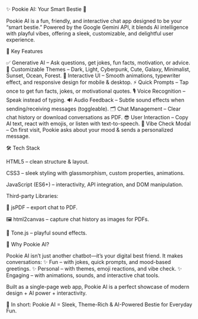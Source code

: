 ✨ Pookie AI: Your Smart Bestie 💖

Pookie AI is a fun, friendly, and interactive chat app designed to be your “smart bestie.”
Powered by the Google Gemini API, it blends AI intelligence with playful vibes, offering a sleek, customizable, and delightful user experience.

🚀 Key Features

✅ Generative AI – Ask questions, get jokes, fun facts, motivation, or advice.
🎨 Customizable Themes – Dark, Light, Cyberpunk, Cute, Galaxy, Minimalist, Sunset, Ocean, Forest.
💬 Interactive UI – Smooth animations, typewriter effect, and responsive design for mobile & desktop.
⚡ Quick Prompts – Tap once to get fun facts, jokes, or motivational quotes.
🎙️ Voice Recognition – Speak instead of typing.
🔊 Audio Feedback – Subtle sound effects when sending/receiving messages (toggleable).
🗂️ Chat Management – Clear chat history or download conversations as PDF.
😎 User Interaction – Copy AI text, react with emojis, or listen with text-to-speech.
🌈 Vibe Check Modal – On first visit, Pookie asks about your mood & sends a personalized message.

🛠️ Tech Stack

HTML5 – clean structure & layout.

CSS3 – sleek styling with glassmorphism, custom properties, animations.

JavaScript (ES6+) – interactivity, API integration, and DOM manipulation.

Third-party Libraries:

📄 jsPDF – export chat to PDF.

🖼️ html2canvas – capture chat history as images for PDFs.

🎵 Tone.js – playful sound effects.

🌟 Why Pookie AI?

Pookie AI isn’t just another chatbot—it’s your digital best friend.
It makes conversations:
✨ Fun – with jokes, quick prompts, and mood-based greetings.
✨ Personal – with themes, emoji reactions, and vibe check.
✨ Engaging – with animations, sounds, and interactive chat tools.

Built as a single-page web app, Pookie AI is a perfect showcase of modern design + AI power + interactivity.

💖 In short: Pookie AI = Sleek, Theme-Rich & AI-Powered Bestie for Everyday Fun.
